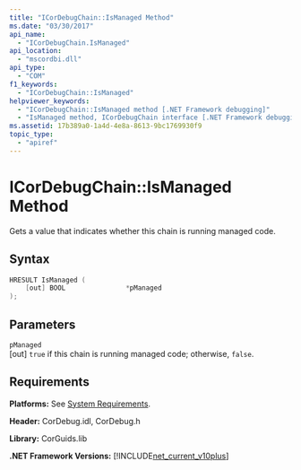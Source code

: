 ```yaml
---
title: "ICorDebugChain::IsManaged Method"
ms.date: "03/30/2017"
api_name: 
  - "ICorDebugChain.IsManaged"
api_location: 
  - "mscordbi.dll"
api_type: 
  - "COM"
f1_keywords: 
  - "ICorDebugChain::IsManaged"
helpviewer_keywords: 
  - "ICorDebugChain::IsManaged method [.NET Framework debugging]"
  - "IsManaged method, ICorDebugChain interface [.NET Framework debugging]"
ms.assetid: 17b389a0-1a4d-4e8a-8613-9bc1769930f9
topic_type: 
  - "apiref"
---
```

# ICorDebugChain::IsManaged Method
Gets a value that indicates whether this chain is running managed code.  
  
## Syntax  
  
```cpp  
HRESULT IsManaged (  
    [out] BOOL               *pManaged  
);  
```  
  
## Parameters  
 `pManaged`  
 [out] `true` if this chain is running managed code; otherwise, `false`.  
  
## Requirements  
 **Platforms:** See [System Requirements](../../get-started/system-requirements.md).  
  
 **Header:** CorDebug.idl, CorDebug.h  
  
 **Library:** CorGuids.lib  
  
 **.NET Framework Versions:** [!INCLUDE[net_current_v10plus](../../../../includes/net-current-v10plus-md.md)]
